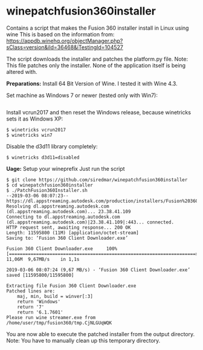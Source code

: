 # winepatchfusion360installer
Contains a script that makes the Fusion 360 installer install in Linux using wine
This is based on the information from: https://appdb.winehq.org/objectManager.php?sClass=version&iId=36468&iTestingId=104527

The script downloads the installer and patches the platform.py file.
Note: This file patches only the installer. None of the application itself is being altered with. 

**Preparations:**
Install 64 Bit Version of Wine. I tested it with Wine 4.3.

Set machine as Windows 7 or newer (tested only with Win7):
```$ winetricks win7
```

Install vcrun2017 and then reset the Windows release, because winetricks sets it as Windows XP:
```
$ winetricks vcrun2017
$ winetricks win7
```

Disable the d3d11 library completely:
```
$ winetricks d3d11=disabled
```

**Uage:**
Setup your wineprefix
Just run the script 
```
$ git clone https://github.com/siredmar/winepatchfusion360installer
$ cd winepatchfusion360installer
$ ./PatchFusion360Installer.sh
--2019-03-06 08:07:23--  https://dl.appstreaming.autodesk.com/production/installers/Fusion%20360%20Client%20Downloader.exe
Resolving dl.appstreaming.autodesk.com (dl.appstreaming.autodesk.com)... 23.38.41.109
Connecting to dl.appstreaming.autodesk.com (dl.appstreaming.autodesk.com)|23.38.41.109|:443... connected.
HTTP request sent, awaiting response... 200 OK
Length: 11595800 (11M) [application/octet-stream]
Saving to: ‘Fusion 360 Client Downloader.exe’

Fusion 360 Client Downloader.exe     100%[=====================================================================>]  11,06M  9,67MB/s    in 1,1s    

2019-03-06 08:07:24 (9,67 MB/s) - ‘Fusion 360 Client Downloader.exe’ saved [11595800/11595800]

Extracting file Fusion 360 Client Downloader.exe
Patched lines are:
    maj, min, build = winver[:3]
    return 'Windows'
    return '7'
    return '6.1.7601'
Please run wine streamer.exe from /home/user/tmp/fusion360/tmp.CjNLGUqWQK
```

You are now able to execute the patched installer from the output directory. Note: You have to manually clean up this temporary directory.
